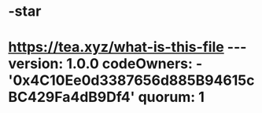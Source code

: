 # -star
# https://tea.xyz/what-is-this-file --- version: 1.0.0 codeOwners:   - '0x4C10Ee0d3387656d885B94615cBC429Fa4dB9Df4' quorum: 1
